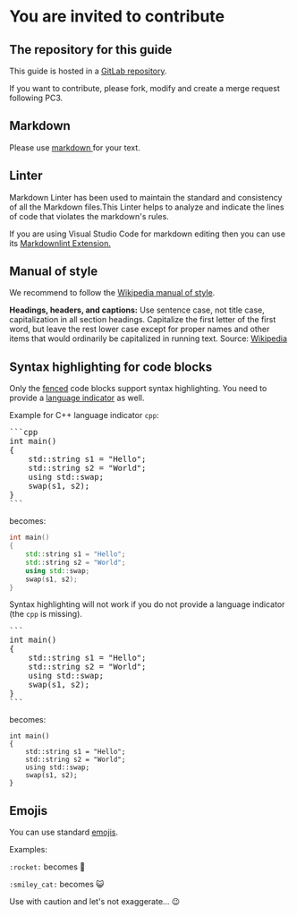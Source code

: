 # You are invited to contribute

## The repository for this guide

This guide is hosted in a [GitLab repository](https://gitlab.com/StudentProjects/guide).

If you want to contribute, please fork, modify and create a merge request following PC3.

## Markdown

Please use [markdown ](https://docs.gitlab.com/ee/user/markdown.html#standard-markdown) for your text.

## Linter

Markdown Linter has been used to maintain the standard and consistency of all the Markdown files.This Linter helps to analyze and indicate the lines of code that violates the markdown's rules.

If you are using Visual Studio Code for markdown editing then you can use its [Markdownlint Extension. ](https://marketplace.visualstudio.com/items?itemName=DavidAnson.vscode-markdownlint)

## Manual of style
We recommend to follow the [Wikipedia manual of style](https://en.wikipedia.org/wiki/Wikipedia:Manual_of_Style).

**Headings, headers, and captions:** Use sentence case, not title case, capitalization in all section headings. Capitalize the first letter of the first word, but leave the rest lower case except for proper names and other items that would ordinarily be capitalized in running text. Source: [Wikipedia](https://en.wikipedia.org/wiki/Wikipedia:Manual_of_Style/Capital_letters)

## Syntax highlighting for code blocks

Only the [fenced](https://docs.gitlab.com/ee/user/markdown.html#code-and-syntax-highlighting) code blocks support syntax highlighting. You need to provide a [language indicator](http://prismjs.com/#languages-list) as well.

Example for C++ language indicator `cpp`:

<pre>```cpp
int main()
{
    std::string s1 = "Hello";
    std::string s2 = "World";
    using std::swap;
    swap(s1, s2);
}
```</pre>

becomes:

```cpp
int main()
{
    std::string s1 = "Hello";
    std::string s2 = "World";
    using std::swap;
    swap(s1, s2);
}
```

Syntax highlighting will not work if you do not provide a language indicator (the `cpp` is missing).

<pre>```
int main()
{
    std::string s1 = "Hello";
    std::string s2 = "World";
    using std::swap;
    swap(s1, s2);
}
```</pre>

becomes:

```
int main()
{
    std::string s1 = "Hello";
    std::string s2 = "World";
    using std::swap;
    swap(s1, s2);
}
```

## Emojis

You can use standard [emojis](https://www.webpagefx.com/tools/emoji-cheat-sheet/).

Examples:

`:rocket:` becomes :rocket:

`:smiley_cat:` becomes :smiley_cat:

Use with caution and let's not exaggerate... :wink:
